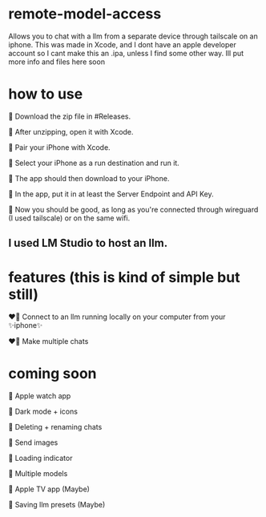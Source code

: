 # remote-model-access
Allows you to chat with a llm from a separate device through tailscale on an iphone.
This was made in Xcode, and I dont have an apple developer account so I cant make this an .ipa, unless I find some other way.
Ill put more info and files here soon

# how to use
🔰 Download the zip file in #Releases.

🔰 After unzipping, open it with Xcode.

🔰 Pair your iPhone with Xcode.

🔰 Select your iPhone as a run destination and run it.

🔰 The app should then download to your iPhone.

🔰 In the app, put it in at least the Server Endpoint and API Key.

🔰 Now you should be good, as long as you're connected through wireguard (I used tailscale) or on the same wifi.

## I used LM Studio to host an llm.

# features (this is kind of simple but still)
❤️‍🔥 Connect to an llm running locally on your computer from your ✨iphone✨

❤️‍🔥 Make multiple chats
 
 # coming soon
👀 Apple watch app

👀 Dark mode + icons

👀 Deleting + renaming chats

👀 Send images

👀 Loading indicator

👀 Multiple models

👀 Apple TV app (Maybe)

👀 Saving llm presets (Maybe)
